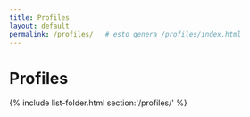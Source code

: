 ```yaml
---
title: Profiles
layout: default
permalink: /profiles/   # esto genera /profiles/index.html
---
```


# Profiles
{% include list-folder.html section:'/profiles/' %}
